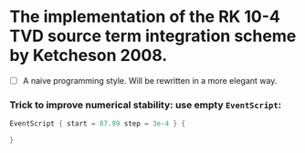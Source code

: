 # The implementation of the RK 10-4 TVD source term integration scheme by Ketcheson 2008.

- [ ] A naive programming style. Will be rewritten in a more elegant way.

### Trick to improve numerical stability: use empty `EventScript`:
```C
EventScript { start = 87.99 step = 3e-4 } {

}
```
